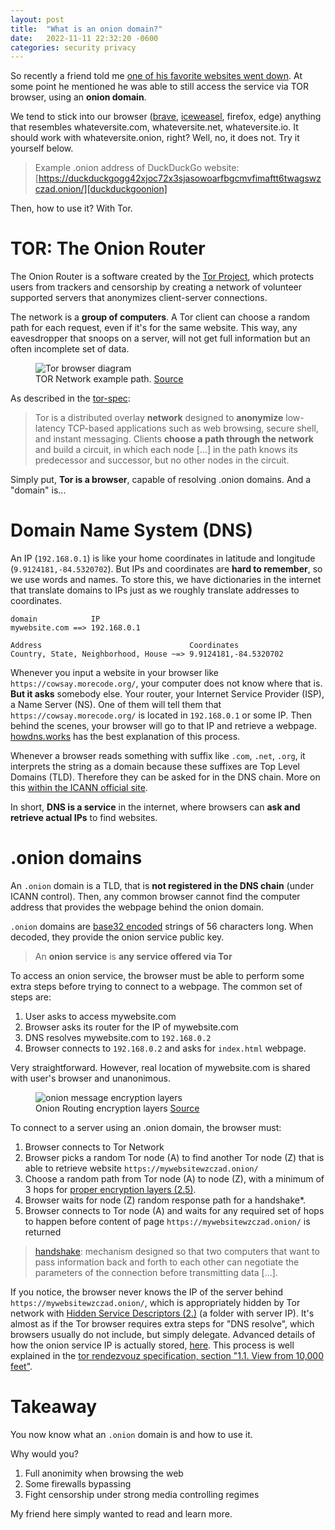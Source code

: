 ```yaml
---
layout: post
title:  "What is an onion domain?"
date:   2022-11-11 22:32:20 -0600
categories: security privacy
---
```


So recently a friend told me [one of his favorite websites went down][zlib-news]. At some point he mentioned he was able to still access the service via TOR browser, using an **onion domain**.

We tend to stick into our browser ([brave][brave], [iceweasel][iceweasel], firefox, edge) anything that resembles whateversite.com, whateversite.net, whateversite.io. It should work with whateversite.onion, right? Well, no, it does not. Try it yourself below.

> Example .onion address of DuckDuckGo website: [https://duckduckgogg42xjoc72x3sjasowoarfbgcmvfimaftt6twagswzczad.onion/][duckduckgoonion]

Then, how to use it? With Tor.

# TOR: The Onion Router

The Onion Router is a software created by the [Tor Project][torproject], which protects users from trackers and censorship by creating a network of volunteer supported servers that anonymizes client-server connections.

The network is a **group of computers**. A Tor client can choose a random path for each request, even if it's for the same website. This way, any eavesdropper that snoops on a server, will not get full information but an often incomplete set of data.

<figure>
<img src="{{page.url}}path.png" alt="Tor browser diagram">
<figcaption>TOR Network example path. <a href="https://www.expressvpn.com/blog/tor/">Source</a></figcaption>
</figure>

As described in the [tor-spec][torspec]:

> Tor is a distributed overlay **network** designed to **anonymize** low-latency TCP-based applications such as web browsing, secure shell, and instant messaging. Clients **choose a path through the network** and build a circuit, in which each node [...] in the path knows its predecessor and successor, but no other nodes in the circuit.

Simply put, **Tor is a browser**, capable of resolving .onion domains. And a "domain" is...

# Domain Name System (DNS)

An IP (`192.168.0.1`) is like your home coordinates in latitude and longitude (`9.9124181,-84.5320702`). But IPs and coordinates are **hard to remember**, so we use words and names. To store this, we have dictionaries in the internet that translate domains to IPs just as we roughly translate addresses to coordinates. 

```
domain            IP
mywebsite.com ==> 192.168.0.1

Address                                 Coordinates
Country, State, Neighborhood, House ~=> 9.9124181,-84.5320702
```


Whenever you input a website in your browser like `https://cowsay.morecode.org/`, your computer does not know where that is. **But it asks** somebody else. Your router, your Internet Service Provider (ISP), a Name Server (NS). One of them will tell them that `https://cowsay.morecode.org/` is located in `192.168.0.1` or some IP. Then behind the scenes, your browser will go to that IP and retrieve a webpage. [howdns.works](https://howdns.works) has the best explanation of this process.

Whenever a browser reads something with suffix like `.com`, `.net`, `.org`, it interprets the string as a domain because these suffixes are Top Level Domains (TLD). Therefore they can be asked for in the DNS chain. More on this [within the ICANN official site][icannacro].

In short, **DNS is a service** in the internet, where browsers can **ask and retrieve actual IPs** to find websites.

# .onion domains

An `.onion` domain is a TLD, that is **not registered in the DNS chain** (under ICANN control). Then, any common browser cannot find the computer address that provides the webpage behind the onion domain.

`.onion` domains are [base32 encoded][base32] strings of 56 characters long. When decoded, they provide the onion service public key.

> An **onion service** is **any service offered via Tor**

To access an onion service, the browser must be able to perform some extra steps before trying to connect to a webpage. The common set of steps are:

1. User asks to access mywebsite.com
2. Browser asks its router for the IP of mywebsite.com
3. DNS resolves mywebsite.com to `192.168.0.2`
4. Browser connects to `192.168.0.2` and asks for `index.html` webpage.

Very straightforward. However, real location of mywebsite.com is shared with user's browser and unanonimous.

<figure>
<img src="{{page.url}}onionlayers.png" alt="onion message encryption layers">
<figcaption>Onion Routing encryption layers <a href="https://www.maketecheasier.com/mte-explains-onion-routing/">Source</a></figcaption>
</figure>

To connect to a server using an .onion domain, the browser must:

1. Browser connects to Tor Network
2. Browser picks a random Tor node (A) to find another Tor node (Z) that is able to retrieve website `https://mywebsitewzczad.onion/`
3. Choose a random path from Tor node (A) to node (Z), with a minimum of 3 hops for [proper encryption layers (2.5)][rendspec].
4. Browser waits for node (Z) random response path for a handshake*.
5. Browser connects to Tor node (A) and waits for any required set of hops to happen before content of page `https://mywebsitewzczad.onion/` is returned

> [handshake][handshake]: mechanism designed so that two computers that want to pass information back and forth to each other can negotiate the parameters of the connection before transmitting data [...].

If you notice, the browser never knows the IP of the server behind `https://mywebsitewzczad.onion/`, which is appropriately hidden by Tor network with [Hidden Service Descriptors (2.)][rendspec] (a folder with server IP). It's almost as if the Tor browser requires extra steps for "DNS resolve", which browsers usually do not include, but simply delegate. Advanced details of how the onion service IP is actually stored, [here][hsdiripv4]. This process is well explained in the [tor rendezvouz specification, section "1.1. View from 10,000 feet"][rendspec].

# Takeaway

You now know what an `.onion` domain is and how to use it.

Why would you?

1. Full anonimity when browsing the web
2. Some firewalls bypassing
3. Fight censorship under strong media controlling regimes

My friend here simply wanted to read and learn more.

[brave]: https://brave.com/
[base32]: https://en.wikipedia.org/wiki/Base32
[torspec]: https://eighthave.gitlab.io/torspec/tor-spec.html
[rendspec]:  https://eighthave.gitlab.io/torspec/rend-spec-v3.html
[iceweasel]: https://github.com/adonais/iceweasel
[hsdiripv4]: https://stem.torproject.org/api/descriptor/hidden_service.html
[handshake]: https://developer.mozilla.org/en-US/docs/Glossary/TCP_handshake
[zlib-news]: https://www.reddit.com/r/zlibrary/comments/ylko3f/is_zlibrary_down/
[icannacro]: https://www.icann.org/en/icann-acronyms-and-terms
[torproject]: https://www.torproject.org/
[duckduckgoonion]: https://duckduckgogg42xjoc72x3sjasowoarfbgcmvfimaftt6twagswzczad.onion/